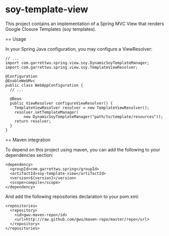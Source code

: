 soy-template-view
=================

This project contains an implementation of a Spring MVC View that
renders Google Closure Templates (soy templates).

== Usage

In your Spring Java configuration, you may configure a ViewResolver:

    // ...
    import com.garrettwu.spring.view.soy.DynamicSoyTemplateManager;
    import com.garrettwu.spring.view.soy.TemplateViewResolver;

    @Configuration
    @EnableWebMvc
    public class WebAppConfiguration {
      // ...

      @Bean
      public ViewResolver configureViewResolver() {
        TemplateViewResolver resolver = new TemplateViewResolver();
        resolver.setTemplateManager(
            new DynamicSoyTemplateManager("path/to/template/resources"));
        return resolver;
      }
    }

== Maven integration

To depend on this project using maven, you can add the following to
your dependencies section:

    <dependency>
      <groupId>com.garrettwu.spring</groupId>
      <artifactId>soy-template-view</artifactId>
      <version>${version}</version>
      <scope>compile</scope>
    </dependency>

And add the following repositories declaration to your pom.xml:

    <repositories>
      <repository>
        <id>gwu-maven-repo</id>
        <url>http://raw.github.com/gwu/maven-repo/master/repo</url>
      </repository>
    </repositories>
